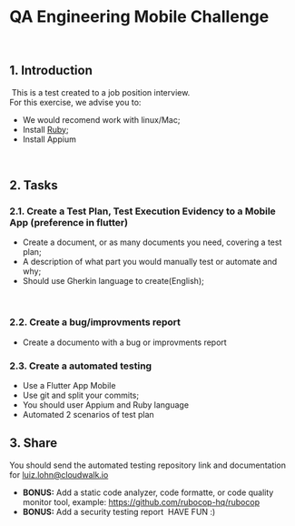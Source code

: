 # QA Engineering Mobile Challenge
​
## 1. Introduction
​
This is a test created to a job position interview.  
​
For this exercise, we advise you to: 
- We would recomend work with linux/Mac;
- Install [Ruby](https://rvm.io/);
- Install Appium

​
## 2. Tasks
### 2.1. Create a Test Plan, Test Execution Evidency to a Mobile App (preference in flutter)
- Create a document, or as many documents you need, covering a test plan;
- A description of what part you would manually test or automate and why;
- Should use Gherkin language to create(English);

​
### 2.2. Create a bug/improvments report
- Create a documento with a bug or improvments report

### 2.3. Create a automated testing
- Use a Flutter App Mobile
- Use git and split your commits;
- You should user Appium and Ruby language
- Automated 2 scenarios of test plan
​
## 3. Share
You should send the automated testing repository link and documentation for luiz.lohn@cloudwalk.io

- **BONUS:** Add a static code analyzer, code formatte, or code quality monitor tool, example: https://github.com/rubocop-hq/rubocop
- **BONUS:** Add a security testing report
​
HAVE FUN :)
